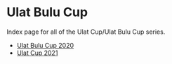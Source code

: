# Ulat Bulu Cup

Index page for all of the Ulat Cup/Ulat Bulu Cup series.

- [Ulat Bulu Cup 2020](2020)
- [Ulat Cup 2021](2021)
